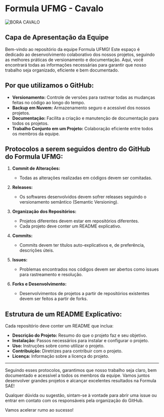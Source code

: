 # Formula UFMG - Cavalo
![BORA CAVALO](https://github.com/Formula-UFMG/.github/assets/134892859/1c1fcacf-cf44-4de1-a499-6a7ad44ef449)
## Capa de Apresentação da Equipe

Bem-vindo ao repositório da equipe Formula UFMG! Este espaço é dedicado ao desenvolvimento colaborativo dos nossos projetos, seguindo as melhores práticas de versionamento e documentação. Aqui, você encontrará todas as informações necessárias para garantir que nosso trabalho seja organizado, eficiente e bem documentado.

## Por que utilizamos o GitHub:

- **Versionamento:** Controle de versões para rastrear todas as mudanças feitas no código ao longo do tempo.
- **Backup em Nuvem:** Armazenamento seguro e acessível dos nossos projetos.
- **Documentação:** Facilita a criação e manutenção de documentação para todos os projetos.
- **Trabalho Conjunto em um Projeto:** Colaboração eficiente entre todos os membros da equipe.

## Protocolos a serem seguidos dentro do GitHub do Formula UFMG:

1. **Commit de Alterações:**
   - Todas as alterações realizadas em códigos devem ser comitadas.

2. **Releases:**
   - Os softwares desenvolvidos devem sofrer releases seguindo o versionamento semântico (Semantic Versioning).

3. **Organização dos Repositórios:**
   - Projetos diferentes devem estar em repositórios diferentes.
   - Cada projeto deve conter um README explicativo.

4. **Commits:**
   - Commits devem ter títulos auto-explicativos e, de preferência, descrições úteis.

5. **Issues:**
   - Problemas encontrados nos códigos devem ser abertos como issues para rastreamento e resolução.

6. **Forks e Desenvolvimento:**
   - Desenvolvimentos de projetos a partir de repositórios existentes devem ser feitos a partir de forks.

## Estrutura de um README Explicativo:

Cada repositório deve conter um README que inclua:
- **Descrição do Projeto:** Resumo do que o projeto faz e seu objetivo.
- **Instalação:** Passos necessários para instalar e configurar o projeto.
- **Uso:** Instruções sobre como utilizar o projeto.
- **Contribuição:** Diretrizes para contribuir com o projeto.
- **Licença:** Informação sobre a licença do projeto.

---

Seguindo esses protocolos, garantimos que nosso trabalho seja claro, bem documentado e acessível a todos os membros da equipe. Vamos juntos desenvolver grandes projetos e alcançar excelentes resultados na Formula SAE!

Qualquer dúvida ou sugestão, sintam-se à vontade para abrir uma issue ou entrar em contato com os responsáveis pela organização do GitHub.

Vamos acelerar rumo ao sucesso!


